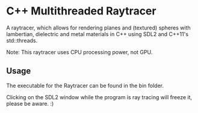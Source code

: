 # C++ Multithreaded Raytracer

A raytracer, which allows for rendering planes and (textured) spheres with lambertian, dielectric and metal materials in C++ using SDL2 and C++11's std::threads.

Note: This raytracer uses CPU processing power, not GPU.

## Usage
The executable for the Raytracer can be found in the bin folder.

Clicking on the SDL2 window while the program is ray tracing will freeze it, please be aware. :)
